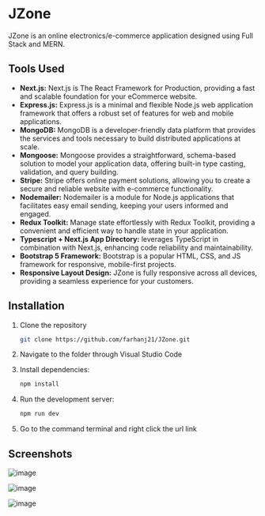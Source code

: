 # JZone

JZone is an online electronics/e-commerce application designed using Full Stack and MERN.

## Tools Used
- **Next.js:** Next.js is The React Framework for Production, providing a fast and scalable foundation for your eCommerce website.
- **Express.js:** Express.js is a minimal and flexible Node.js web application framework that offers a robust set of features for web and mobile applications.
- **MongoDB:** MongoDB is a developer-friendly data platform that provides the services and tools necessary to build distributed applications at scale.
- **Mongoose:** Mongoose provides a straightforward, schema-based solution to model your application data, offering built-in type casting, validation, and query building.
- **Stripe:** Stripe offers online payment solutions, allowing you to create a secure and reliable website with e-commerce functionality.
- **Nodemailer:** Nodemailer is a module for Node.js applications that facilitates easy email sending, keeping your users informed and engaged.
- **Redux Toolkit:** Manage state effortlessly with Redux Toolkit, providing a convenient and efficient way to handle state in your application.
- **Typescript + Next.js App Directory:** leverages TypeScript in combination with Next.js, enhancing code reliability and maintainability.
- **Bootstrap 5 Framework:** Bootstrap is a popular HTML, CSS, and JS framework for responsive, mobile-first projects.
- **Responsive Layout Design:** JZone is fully responsive across all devices, providing a seamless experience for your customers.


## Installation
1. Clone the repository
   ```bash
   git clone https://github.com/farhanj21/JZone.git
   ```
2. Navigate to the folder through Visual Studio Code
   
3. Install dependencies:
   ```bash
   npm install
   ```
4. Run the development server:
   ```bash
   npm run dev
   ```
6. Go to the command terminal and right click the url link


## Screenshots
![image](https://github.com/user-attachments/assets/d575a426-3b2c-448d-a7d2-6333e597a353)

![image](https://github.com/user-attachments/assets/56aea873-58bc-4ef6-973e-b8e144da95a0)

![image](https://github.com/user-attachments/assets/03f9aa28-035a-4993-91ec-a4f43fa36341)

